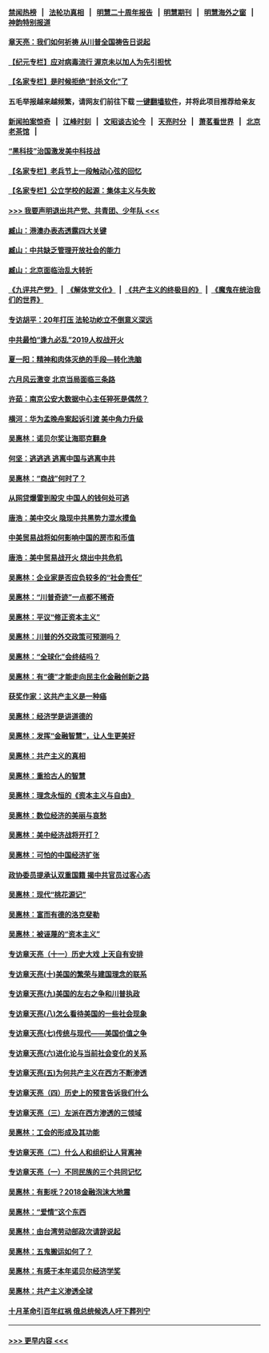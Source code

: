#### [禁闻热榜](热点新闻.md?=0)  &nbsp;&nbsp;|&nbsp;&nbsp; [法轮功真相](https://github.com/gfw-breaker/truth/blob/master/README.md?=0) &nbsp;&nbsp;|&nbsp;&nbsp; [明慧二十周年报告](https://github.com/gfw-breaker/mh-reports/blob/master/README.md?=0) &nbsp;&nbsp;|&nbsp;&nbsp;[明慧期刊](https://github.com/gfw-breaker/mh-qikan) &nbsp;&nbsp;|&nbsp;&nbsp; [明慧海外之窗](https://github.com/gfw-breaker/mh-news/blob/master/README.md?=0) &nbsp;&nbsp;|&nbsp;&nbsp; [神韵特别报道](https://github.com/gfw-breaker/mh-news/blob/master/shenyun.md?=0)
#### [章天亮：我们如何祈祷 从川普全国祷告日说起](../pages/nsc423/n11944627.md?t=03170303) 
#### [【纪元专栏】应对病毒流行 渥京未以加人为先引担忧](../pages/nsc423/n11875714.md?t=03170303) 
#### [【名家专栏】是时候拒绝“封杀文化”了](../pages/nsc423/n11814093.md?t=03170303) 
#### 五毛举报越来越频繁，请网友们前往下载 [一键翻墙软件](https://github.com/gfw-breaker/ssr-accounts)，并将此项目推荐给亲友
#### [新闻拍案惊奇](https://github.com/gfw-breaker/banned-news/blob/master/pages/link4.md) &nbsp;&nbsp;|&nbsp;&nbsp; [江峰时刻](https://github.com/gfw-breaker/banned-news/blob/master/pages/link4.md) &nbsp;&nbsp;|&nbsp;&nbsp; [文昭谈古论今](https://github.com/gfw-breaker/banned-news/blob/master/pages/link4.md) &nbsp;&nbsp;|&nbsp;&nbsp; [天亮时分](https://github.com/gfw-breaker/banned-news/blob/master/pages/link4.md) &nbsp;&nbsp;|&nbsp;&nbsp; [萧茗看世界](https://github.com/gfw-breaker/banned-news/blob/master/pages/link4.md) &nbsp;&nbsp;|&nbsp;&nbsp; [北京老茶馆](https://github.com/gfw-breaker/banned-news/blob/master/pages/link4.md) &nbsp;&nbsp;|&nbsp;&nbsp; 
#### [“黑科技”治国激发美中科技战](../pages/nsc423/n11638056.md?t=03170303) 
#### [【名家专栏】老兵节上一段触动心弦的回忆](../pages/nsc423/n11646016.md?t=03170303) 
#### [【名家专栏】公立学校的起源：集体主义与失败](../pages/nsc423/n11601833.md?t=03170303) 
#### [>>> 我要声明退出共产党、共青团、少年队 <<<](https://github.com/begood0513/goodnews/blob/master/quit/letter.md) 
#### [臧山：港澳办表态透露四大关键](../pages/nsc423/n11421628.md?t=03170303) 
#### [臧山：中共缺乏管理开放社会的能力](../pages/nsc423/n11407457.md?t=03170303) 
#### [臧山：北京面临治乱大转折](../pages/nsc423/n11406895.md?t=03170303) 
#### [《九评共产党》](https://github.com/begood0513/9ping.md/blob/master/README.md) &nbsp;|&nbsp; [《解体党文化》](../../../../jtdwh.md/blob/master/README.md)  &nbsp;|&nbsp; [《共产主义的终极目的》](../../../../gczydzjmd.md/blob/master/README.md) &nbsp;|&nbsp; [《魔鬼在统治我们的世界》](../../../../mgztzwmdsj.md/blob/master/README.md) 
#### [专访胡平：20年打压 法轮功屹立不倒意义深远](../pages/nsc423/n11398800.md?t=03170303) 
#### [中共最怕“逢九必乱”2019人权战开火](../pages/nsc423/n11385248.md?t=03170303) 
#### [夏一阳：精神和肉体灭绝的手段—转化洗脑](../pages/nsc423/n11368250.md?t=03170303) 
#### [六月风云激变 北京当局面临三条路](../pages/nsc423/n11313668.md?t=03170303) 
#### [许茹：南京公安大数据中心主任猝死是偶然？](../pages/nsc423/n11064744.md?t=03170303) 
#### [横河：华为孟晚舟案起诉引渡 美中角力升级](../pages/nsc423/n11027230.md?t=03170303) 
#### [吴惠林：诺贝尔奖让海耶克翻身](../pages/nsc423/n10890049.md?t=03170303) 
#### [何坚：逃逃逃 逃离中国与逃离中共](../pages/nsc423/n10592891.md?t=03170303) 
#### [吴惠林：“商战”何时了？](../pages/nsc423/n10573558.md?t=03170303) 
#### [从网贷爆雷到股灾 中国人的钱何处可逃](../pages/nsc423/n10572800.md?t=03170303) 
#### [唐浩：美中交火 隐现中共黑势力混水摸鱼](../pages/nsc423/n10544040.md?t=03170303) 
#### [中美贸易战将如何影响中国的房市和币值](../pages/nsc423/n10543697.md?t=03170303) 
#### [唐浩：美中贸易战开火 烧出中共危机](../pages/nsc423/n10540126.md?t=03170303) 
#### [吴惠林：企业家是否应负较多的“社会责任”](../pages/nsc423/n10535022.md?t=03170303) 
#### [吴惠林：“川普奇迹”一点都不稀奇](../pages/nsc423/n10512808.md?t=03170303) 
#### [吴惠林：平议“修正资本主义”](../pages/nsc423/n10495724.md?t=03170303) 
#### [吴惠林：川普的外交政策可预测吗？](../pages/nsc423/n10462387.md?t=03170303) 
#### [吴惠林：“全球化”会终结吗？](../pages/nsc423/n10452838.md?t=03170303) 
#### [吴惠林：有“德”才能走向民主化金融创新之路](../pages/nsc423/n10432292.md?t=03170303) 
#### [获奖作家：这共产主义是一种癌](../pages/nsc423/n10431541.md?t=03170303) 
#### [吴惠林：经济学是讲道德的](../pages/nsc423/n10398014.md?t=03170303) 
#### [吴惠林：发挥“金融智慧”，让人生更美好](../pages/nsc423/n10375019.md?t=03170303) 
#### [吴惠林：共产主义的真相](../pages/nsc423/n10351394.md?t=03170303) 
#### [吴惠林：重拾古人的智慧](../pages/nsc423/n10337691.md?t=03170303) 
#### [吴惠林：理念永恒的《资本主义与自由》](../pages/nsc423/n10316274.md?t=03170303) 
#### [吴惠林：数位经济的美丽与哀愁](../pages/nsc423/n10292946.md?t=03170303) 
#### [吴惠林：美中经济战将开打？](../pages/nsc423/n10258825.md?t=03170303) 
#### [吴惠林：可怕的中国经济扩张](../pages/nsc423/n10219147.md?t=03170303) 
#### [政协委员提承认双重国籍 揭中共官员过客心态](../pages/nsc423/n10208809.md?t=03170303) 
#### [吴惠林：现代“桃花源记”](../pages/nsc423/n10185234.md?t=03170303) 
#### [吴惠林：富而有德的洛克斐勒](../pages/nsc423/n10142264.md?t=03170303) 
#### [吴惠林：被诬蔑的“资本主义”](../pages/nsc423/n10124816.md?t=03170303) 
#### [专访章天亮（十一）历史大戏 上天自有安排](../pages/nsc423/n10094905.md?t=03170303) 
#### [专访章天亮(十)美国的繁荣与建国理念的联系](../pages/nsc423/n10094899.md?t=03170303) 
#### [专访章天亮(九)美国的左右之争和川普执政](../pages/nsc423/n10094889.md?t=03170303) 
#### [专访章天亮(八)怎么看待美国的一些社会现象](../pages/nsc423/n10094857.md?t=03170303) 
#### [专访章天亮(七)传统与现代——美国价值之争](../pages/nsc423/n10093140.md?t=03170303) 
#### [专访章天亮(六)进化论与当前社会变化的关系](../pages/nsc423/n10092036.md?t=03170303) 
#### [专访章天亮(五)为何共产主义在西方不断渗透](../pages/nsc423/n10083620.md?t=03170303) 
#### [专访章天亮（四）历史上的预言告诉我们什么](../pages/nsc423/n10083606.md?t=03170303) 
#### [专访章天亮（三）左派在西方渗透的三领域](../pages/nsc423/n10081115.md?t=03170303) 
#### [吴惠林：工会的形成及其功能](../pages/nsc423/n10080633.md?t=03170303) 
#### [专访章天亮（二）什么人和组织让人背离神](../pages/nsc423/n10076637.md?t=03170303) 
#### [专访章天亮（一）不同民族的三个共同记忆](../pages/nsc423/n10074188.md?t=03170303) 
#### [吴惠林：有影呒？2018金融泡沫大地震](../pages/nsc423/n10040534.md?t=03170303) 
#### [吴惠林：“爱情”这个东西](../pages/nsc423/n10019423.md?t=03170303) 
#### [吴惠林：由台湾劳动部政次请辞说起](../pages/nsc423/n9979679.md?t=03170303) 
#### [吴惠林：五鬼搬运如何了？](../pages/nsc423/n9925338.md?t=03170303) 
#### [吴惠林：有感于本年诺贝尔经济学奖](../pages/nsc423/n9871883.md?t=03170303) 
#### [吴惠林：共产主义渗透全球](../pages/nsc423/n9812748.md?t=03170303) 
#### [十月革命引百年红祸 俄总统候选人吁下葬列宁](../pages/nsc423/n9810182.md?t=03170303) 

----
#### [ >>> 更早内容 <<< ](../indexes/nsc423-earlier.md)
